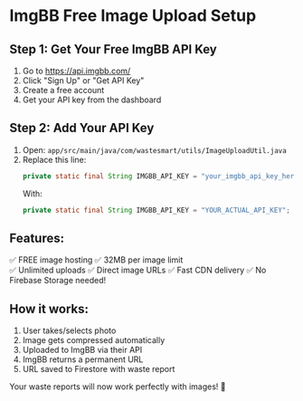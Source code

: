 # ImgBB Free Image Upload Setup

## Step 1: Get Your Free ImgBB API Key

1. Go to https://api.imgbb.com/
2. Click "Sign Up" or "Get API Key"
3. Create a free account
4. Get your API key from the dashboard

## Step 2: Add Your API Key

1. Open: `app/src/main/java/com/wastesmart/utils/ImageUploadUtil.java`
2. Replace this line:
   ```java
   private static final String IMGBB_API_KEY = "your_imgbb_api_key_here";
   ```
   With:
   ```java
   private static final String IMGBB_API_KEY = "YOUR_ACTUAL_API_KEY";
   ```

## Features:
✅ FREE image hosting
✅ 32MB per image limit  
✅ Unlimited uploads
✅ Direct image URLs
✅ Fast CDN delivery
✅ No Firebase Storage needed!

## How it works:
1. User takes/selects photo
2. Image gets compressed automatically
3. Uploaded to ImgBB via their API
4. ImgBB returns a permanent URL
5. URL saved to Firestore with waste report

Your waste reports will now work perfectly with images! 🎉
